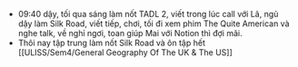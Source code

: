- 09:40 dậy, tối qua sáng làm nốt TADL 2, viết trong lúc call với Lã, ngủ dậy làm Silk Road, viết tiếp, chơi, tối đi xem phim The Quite American và nghe talk, về nghỉ ngơi, toan giúp Mai với Notion thì đợi mãi.
- Thôi nay tập trung làm nốt Silk Road và ôn tập hết [[ULISS/Sem4/General Geography Of The UK & The US]]